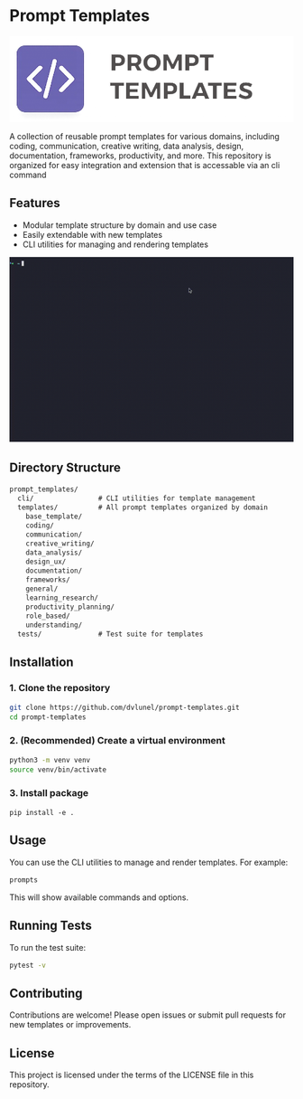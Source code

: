# Prompt Templates

![Alt text](assets/logo.png)

A collection of reusable prompt templates for various domains, including coding, communication, creative writing, data analysis, design, documentation, frameworks, productivity, and more. This repository is organized for easy integration and extension that is accessable via an cli command

## Features
- Modular template structure by domain and use case
- Easily extendable with new templates
- CLI utilities for managing and rendering templates


![Demo](assets/output.gif)

## Directory Structure
```
prompt_templates/
  cli/                # CLI utilities for template management
  templates/          # All prompt templates organized by domain
    base_template/
    coding/
    communication/
    creative_writing/
    data_analysis/
    design_ux/
    documentation/
    frameworks/
    general/
    learning_research/
    productivity_planning/
    role_based/
    understanding/
  tests/              # Test suite for templates
```

## Installation

### 1. Clone the repository
```bash
git clone https://github.com/dvlunel/prompt-templates.git
cd prompt-templates
```

### 2. (Recommended) Create a virtual environment
```bash
python3 -m venv venv
source venv/bin/activate
```

### 3. Install package
```
pip install -e .
```

## Usage

You can use the CLI utilities to manage and render templates. For example:

```bash
prompts
```

This will show available commands and options.

## Running Tests

To run the test suite:
```bash
pytest -v
```

## Contributing

Contributions are welcome! Please open issues or submit pull requests for new templates or improvements.

## License

This project is licensed under the terms of the LICENSE file in this repository.
